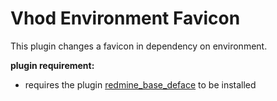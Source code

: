 Vhod Environment Favicon
===================

This plugin changes a favicon in dependency on environment.

**plugin requirement:**
* requires the plugin [redmine_base_deface](https://github.com/jbbarth/redmine_base_deface) to be installed
